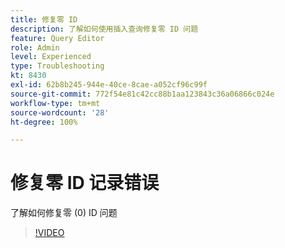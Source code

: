 ```yaml
---
title: 修复零 ID
description: 了解如何使用插入查询修复零 ID 问题
feature: Query Editor
role: Admin
level: Experienced
type: Troubleshooting
kt: 8430
exl-id: 62b8b245-944e-40ce-8cae-a052cf96c99f
source-git-commit: 772f54e81c42cc88b1aa123843c36a06866c024e
workflow-type: tm+mt
source-wordcount: '28'
ht-degree: 100%

---
```


# 修复零 ID 记录错误

了解如何修复零 (0) ID 问题

>[!VIDEO](https://video.tv.adobe.com/v/335987?quality=12)
